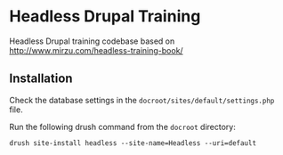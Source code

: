 # Headless Drupal Training

Headless Drupal training codebase based on http://www.mirzu.com/headless-training-book/

## Installation

Check the database settings in the `docroot/sites/default/settings.php` file.

Run the following drush command from the `docroot` directory:

```
drush site-install headless --site-name=Headless --uri=default
```
